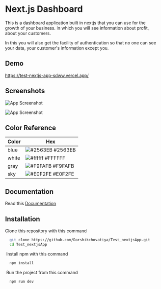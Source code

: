
# Next.js Dashboard

This is a dashboard application built in nextjs that you can use for the growth of your business. In which you will see information about profit, about your customers.

In this you will also get the facility of authentication so that no one can see your data, your customer's information except you.


## Demo

https://test-nextjs-app-sdww.vercel.app/


## Screenshots

![App Screenshot](https://nextjs.org/_next/image?url=%2Flearn%2Flight%2Fhome-page-with-hero.png&w=1080&q=75)



![App Screenshot](https://nextjs.org/_next/image?url=%2Flearn%2Flight%2Fcomplete-dashboard.png&w=1080&q=75)

## Color Reference

| Color             | Hex                                                                |
| ----------------- | ------------------------------------------------------------------ |
| blue | ![#2563EB](https://via.placeholder.com/10/2563eb?text=+) #2563EB |
| white | ![#ffffff](https://via.placeholder.com/10/ffffff?text=+) #FFFFFF |
| gray | ![#F9FAFB](https://via.placeholder.com/10/f9fafb?text=+) #F9FAFB |
| sky | ![#E0F2FE](https://via.placeholder.com/10/e0f2fe?text=+) #E0F2FE |


## Documentation

Read this
[Documentation](https://nextjs.org/learn/dashboard-app)


## Installation

Clone this repository with this command
```bash
  git clone https://github.com/Darshikchovatiya/Test_nextjsApp.git
  cd Test_nextjsApp
```

 Install npm with this command
```bash
  npm install
```

 Run the project from this command
```bash
  npm run dev
```
    
